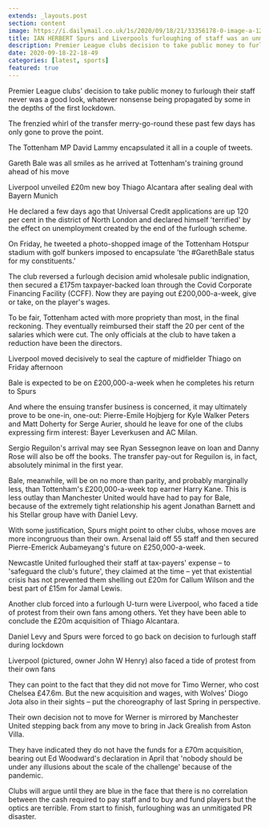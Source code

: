 ```yaml
---
extends: _layouts.post
section: content
image: https://i.dailymail.co.uk/1s/2020/09/18/21/33356178-0-image-a-12_1600462642378.jpg 
title: IAN HERBERT Spurs and Liverpools furloughing of staff was an unmitigated PR disaster 
description: Premier League clubs decision to take public money to furlough their staff never was a good look, whatever nonsense being propagated by some in the depths of the first lockdown.  
date: 2020-09-18-22-18-49 
categories: [latest, sports] 
featured: true 
--- 
```

Premier League clubs' decision to take public money to furlough their staff never was a good look, whatever nonsense being propagated by some in the depths of the first lockdown. 

The frenzied whirl of the transfer merry-go-round these past few days has only gone to prove the point.

The Tottenham MP David Lammy encapsulated it all in a couple of tweets. 

Gareth Bale was all smiles as he arrived at Tottenham's training ground ahead of his move

Liverpool unveiled £20m new boy Thiago Alcantara after sealing deal with Bayern Munich

He declared a few days ago that Universal Credit applications are up 120 per cent in the district of North London and declared himself 'terrified' by the effect on unemployment created by the end of the furlough scheme. 

On Friday, he tweeted a photo-shopped image of the Tottenham Hotspur stadium with golf bunkers imposed to encapsulate 'the #GarethBale status for my constituents.'

The club reversed a furlough decision amid wholesale public indignation, then secured a £175m taxpayer-backed loan through the Covid Corporate Financing Facility (CCFF). Now they are paying out £200,000-a-week, give or take, on the player's wages.

To be fair, Tottenham acted with more propriety than most, in the final reckoning. They eventually reimbursed their staff the 20 per cent of the salaries which were cut. The only officials at the club to have taken a reduction have been the directors.



Liverpool moved decisively to seal the capture of midfielder Thiago on Friday afternoon

Bale is expected to be on £200,000-a-week when he completes his return to Spurs

And where the ensuing transfer business is concerned, it may ultimately prove to be one-in, one-out: Pierre-Emile Hojbjerg for Kyle Walker Peters and Matt Doherty for Serge Aurier, should he leave for one of the clubs expressing firm interest: Bayer Leverkusen and AC Milan. 

Sergio Reguilon's arrival may see Ryan Sessegnon leave on loan and Danny Rose will also be off the books. The transfer pay-out for Reguilon is, in fact, absolutely minimal in the first year. 

Bale, meanwhile, will be on no more than parity, and probably marginally less, than Tottenham's £200,000-a-week top earner Harry Kane. This is less outlay than Manchester United would have had to pay for Bale, because of the extremely tight relationship his agent Jonathan Barnett and his Stellar group have with Daniel Levy.

With some justification, Spurs might point to other clubs, whose moves are more incongruous than their own. Arsenal laid off 55 staff and then secured Pierre-Emerick Aubameyang's future on £250,000-a-week. 

Newcastle United furloughed their staff at tax-payers' expense – to 'safeguard the club's future', they claimed at the time – yet that existential crisis has not prevented them shelling out £20m for Callum Wilson and the best part of £15m for Jamal Lewis.

Another club forced into a furlough U-turn were Liverpool, who faced a tide of protest from their own fans among others. Yet they have been able to conclude the £20m acquisition of Thiago Alcantara.

Daniel Levy and Spurs were forced to go back on decision to furlough staff during lockdown

Liverpool (pictured, owner John W Henry) also faced a tide of protest from their own fans

They can point to the fact that they did not move for Timo Werner, who cost Chelsea £47.6m. But the new acquisition and wages, with Wolves' Diogo Jota also in their sights – put the choreography of last Spring in perspective.

Their own decision not to move for Werner is mirrored by Manchester United stepping back from any move to bring in Jack Grealish from Aston Villa. 

They have indicated they do not have the funds for a £70m acquisition, bearing out Ed Woodward's declaration in April that 'nobody should be under any illusions about the scale of the challenge' because of the pandemic.

Clubs will argue until they are blue in the face that there is no correlation between the cash required to pay staff and to buy and fund players but the optics are terrible. From start to finish, furloughing was an unmitigated PR disaster.

